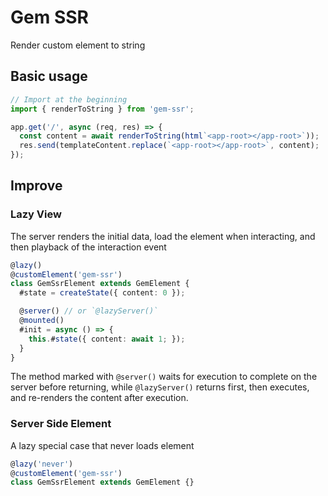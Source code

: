 # Gem SSR

Render custom element to string

## Basic usage

```js
// Import at the beginning
import { renderToString } from 'gem-ssr';

app.get('/', async (req, res) => {
  const content = await renderToString(html`<app-root></app-root>`));
  res.send(templateContent.replace(`<app-root></app-root>`, content);
});
```

## Improve

### Lazy View

The server renders the initial data, load the element when interacting, and then playback of the interaction event

```ts
@lazy()
@customElement('gem-ssr')
class GemSsrElement extends GemElement {
  #state = createState({ content: 0 });

  @server() // or `@lazyServer()`
  @mounted()
  #init = async () => {
    this.#state({ content: await 1; });
  }
}
```

The method marked with `@server()` waits for execution to complete on the server before returning, while `@lazyServer()` returns first, then executes, and re-renders the content after execution.

### Server Side Element

A lazy special case that never loads element

```ts
@lazy('never')
@customElement('gem-ssr')
class GemSsrElement extends GemElement {}
```
